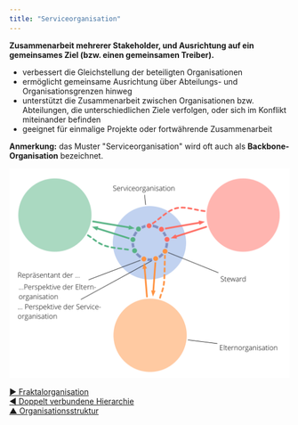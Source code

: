 ```yaml
---
title: "Serviceorganisation"
---
```



**Zusammenarbeit mehrerer Stakeholder, und Ausrichtung auf ein gemeinsames Ziel (bzw. einen gemeinsamen Treiber).**

- verbessert die Gleichstellung der beteiligten Organisationen
- ermöglicht gemeinsame Ausrichtung über Abteilungs- und Organisationsgrenzen hinweg
- unterstützt die Zusammenarbeit zwischen Organisationen bzw. Abteilungen, die unterschiedlichen Ziele verfolgen, oder sich im Konflikt miteinander befinden
- geeignet für einmalige Projekte oder fortwährende Zusammenarbeit

**Anmerkung:** das Muster "Serviceorganisation" wird oft auch als **Backbone-Organisation** bezeichnet.

![Serviceorganisation](img/structural-patterns/service-organization-text.png)

[&#9654; Fraktalorganisation](fractal-organization.html)<br/>[&#9664; Doppelt verbundene Hierarchie](double-linked-hierarchy.html)<br/>[&#9650; Organisationsstruktur](organizational-structure.html)


